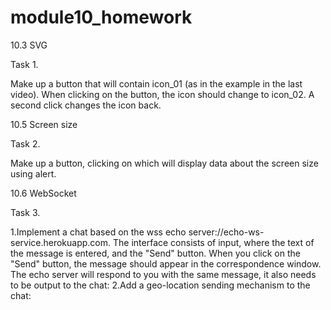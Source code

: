 # module10_homework

10.3 SVG

Task 1.

Make up a button that will contain icon_01 (as in the example in the last video). When clicking on the button, the icon should change to icon_02. A second click changes the icon back.

10.5 Screen size

Task 2.

Make up a button, clicking on which will display data about the screen size using alert.

10.6 WebSocket

Task 3.

1.Implement a chat based on the wss echo server://echo-ws-service.herokuapp.com. The interface consists of input, where the text of the message is entered, and the "Send" button. When you click on the "Send" button, the message should appear in the correspondence window. The echo server will respond to you with the same message, it also needs to be output to the chat: 2.Add a geo-location sending mechanism to the chat:
